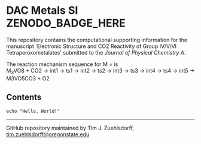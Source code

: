 # DAC Metals SI ZENODO\_BADGE\_HERE
This repository contains the computational supporting information for the manuscript 'Electronic Structure and CO2 Reactivity of Group IV/V/VI Tetraperoxometalates' submitted to the *Journal of Physical Chemistry A*.

The reaction mechanism sequence for M = is <br> M<sub>3</sub>VO8 + CO2 &rarr; int1 &rarr; ts1 &rarr; int2 &rarr; ts2 &rarr; int3 &rarr; ts3 &rarr; int4 &rarr; ts4 &rarr; int5 &rarr; M3VO5CO3 + O2

## Contents
```
echo "Hello, World!"
```

---
GitHub repository maintained by Tim J. Zuehlsdorff, tim.zuehlsdorff@oregonstate.edu

